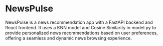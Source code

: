 # NewsPulse
NewsPulse is a news recommendation app with a FastAPI backend and React frontend. It uses a KNN model and Cosine Similarity in model.py to provide personalized news recommendations based on user preferences, offering a seamless and dynamic news browsing experience.
